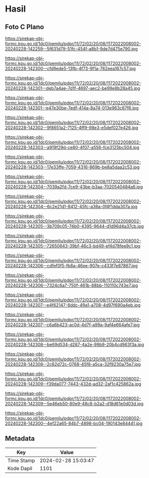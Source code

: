 # Hasil

## Foto C Plano

https://sirekap-obj-formc.kpu.go.id/1dc0/pemilu/pdpr/11/72/02/20/08/1172022008002-20240228-142259--5f631d79-51fc-454f-a8b1-9de7d475e790.jpg

https://sirekap-obj-formc.kpu.go.id/1dc0/pemilu/pdpr/11/72/02/20/08/1172022008002-20240228-142300--cfd9ede5-13fb-4f73-9f1a-762eea167c57.jpg

https://sirekap-obj-formc.kpu.go.id/1dc0/pemilu/pdpr/11/72/02/20/08/1172022008002-20240228-142301--deb7a4ae-7d1f-4697-aec2-be99e8b28a45.jpg

https://sirekap-obj-formc.kpu.go.id/1dc0/pemilu/pdpr/11/72/02/20/08/1172022008002-20240228-142301--e47e30be-7edf-414a-8a74-013e963c67f6.jpg

https://sirekap-obj-formc.kpu.go.id/1dc0/pemilu/pdpr/11/72/02/20/08/1172022008002-20240228-142302--9f8651a2-7125-4ff9-98e3-e5def027e426.jpg

https://sirekap-obj-formc.kpu.go.id/1dc0/pemilu/pdpr/11/72/02/20/08/1172022008002-20240228-142303--a919f29d-ce80-4f07-a556-fce3125bc504.jpg

https://sirekap-obj-formc.kpu.go.id/1dc0/pemilu/pdpr/11/72/02/20/08/1172022008002-20240228-142303--17e33ffe-7059-4316-869b-be8a5daa2c53.jpg

https://sirekap-obj-formc.kpu.go.id/1dc0/pemilu/pdpr/11/72/02/20/08/1172022008002-20240228-142304--7039a2fd-7ce9-43be-b3aa-7020540484a6.jpg

https://sirekap-obj-formc.kpu.go.id/1dc0/pemilu/pdpr/11/72/02/20/08/1172022008002-20240228-142304--6c2e21d1-8412-45fc-a36a-0f4f1dda307a.jpg

https://sirekap-obj-formc.kpu.go.id/1dc0/pemilu/pdpr/11/72/02/20/08/1172022008002-20240228-142305--3b709c05-74b0-4395-9644-d1d96d4a37cb.jpg

https://sirekap-obj-formc.kpu.go.id/1dc0/pemilu/pdpr/11/72/02/20/08/1172022008002-20240228-142305--72650643-39bf-46c3-bd49-ef4d78fee9c1.jpg

https://sirekap-obj-formc.kpu.go.id/1dc0/pemilu/pdpr/11/72/02/20/08/1172022008002-20240228-142306--cdfef0f5-fb8a-46ee-907e-c433f7e87867.jpg

https://sirekap-obj-formc.kpu.go.id/1dc0/pemilu/pdpr/11/72/02/20/08/1172022008002-20240228-142306--7324c6a7-750f-461b-88bb-110110c743e7.jpg

https://sirekap-obj-formc.kpu.go.id/1dc0/pemilu/pdpr/11/72/02/20/08/1172022008002-20240228-142307--e4f62147-8ddc-49a1-a708-4d97f690a4eb.jpg

https://sirekap-obj-formc.kpu.go.id/1dc0/pemilu/pdpr/11/72/02/20/08/1172022008002-20240228-142307--c6a6b423-ac0d-4d7f-a99a-9af4e664afe7.jpg

https://sirekap-obj-formc.kpu.go.id/1dc0/pemilu/pdpr/11/72/02/20/08/1172022008002-20240228-142308--be69d534-d287-4a2e-99b9-20b4cd963f3a.jpg

https://sirekap-obj-formc.kpu.go.id/1dc0/pemilu/pdpr/11/72/02/20/08/1172022008002-20240228-142308--2c62d72c-0768-45f8-a5ca-32f9230a75e7.jpg

https://sirekap-obj-formc.kpu.go.id/1dc0/pemilu/pdpr/11/72/02/20/08/1172022008002-20240228-142309--f39da077-7443-432d-ad32-2af1c425862a.jpg

https://sirekap-obj-formc.kpu.go.id/1dc0/pemilu/pdpr/11/72/02/20/08/1172022008002-20240228-142309--5e46eb50-80e9-48c8-b2a2-d18d61e0d03d.jpg

https://sirekap-obj-formc.kpu.go.id/1dc0/pemilu/pdpr/11/72/02/20/08/1172022008002-20240228-142300--4ef22a65-84b7-4898-bc04-190143e84441.jpg


## Metadata

| Key        | Value               |
| ---------- | ------------------- |
| Time Stamp | 2024-02-28 15:03:47 |
| Kode Dapil | 1101                |



